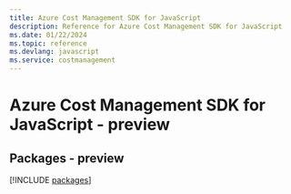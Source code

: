 ```yaml
---
title: Azure Cost Management SDK for JavaScript
description: Reference for Azure Cost Management SDK for JavaScript
ms.date: 01/22/2024
ms.topic: reference
ms.devlang: javascript
ms.service: costmanagement
---
```

# Azure Cost Management SDK for JavaScript - preview
## Packages - preview
[!INCLUDE [packages](cost-management-index.md)]